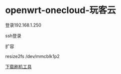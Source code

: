 # openwrt-onecloud-玩客云


登录192.168.1.250

ssh登录

扩容

resize2fs /dev/mmcblk1p2


[下载刷机工具](https://xd1314.lanzoul.com/iXHbz17bqjhc)
